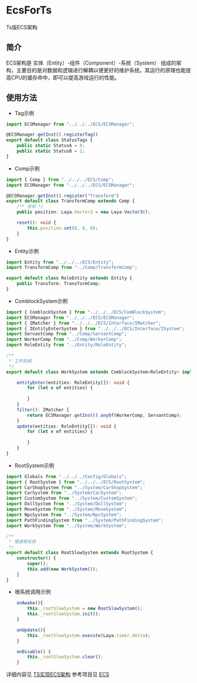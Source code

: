 # EcsForTs
Ts版ECS架构

## 简介

ECS架构是 实体（Entity）-组件（Component）-系统（System） 组成的架构，主要目的是对数据和逻辑进行解耦以便更好的维护系统。其运行的原理也能提高CPU的缓存命中，即可以提高游戏运行的性能。

## 使用方法

* Tag示例

```typescript Tag示例
import ECSManager from "../../../ECS/ECSManager";

@ECSManager.getInst().registerTag()
export default class StatusTags {
    public static StatusA = 0;
    public static StatusB = 1;
}
```

* Comp示例

```typescript Comp示例
import { Comp } from "../../../ECS/Comp";
import ECSManager from "../../../ECS/ECSManager";

@ECSManager.getInst().register("Transform")
export default class TransformComp extends Comp {
    /** 坐标 */
    public position: Laya.Vector3 = new Laya.Vector3();

    reset(): void {
        this.position.set(0, 0, 0);
    }
}
```

* Entity示例

```typescript Entity示例
import Entity from "../../../ECS/Entity";
import TransformComp from "../Comp/TransformComp";

export default class RoleEntity extends Entity {
    public Transform: TransformComp;
}
```

* ComblockSystem示例

```typescript ComblockSystem示例
import { ComblockSystem } from "../../../ECS/ComBlockSystem";
import ECSManager from "../../../ECS/ECSManager";
import { IMatcher } from "../../../ECS/Interface/IMatcher";
import { IEntityEnterSystem } from "../../../ECS/Interface/ISystem";
import ServantComp from "../Comp/ServantComp";
import WorkerComp from "../Comp/WorkerComp";
import RoleEntity from "../Entity/RoleEntity";

/**
 * 工作系统
 */
export default class WorkSystem extends ComblockSystem<RoleEntity> implements IEntityEnterSystem<RoleEntity>{

    entityEnter(entities: RoleEntity[]): void {
        for (let e of entities) {
            
        }
    }
    filter(): IMatcher {
        return ECSManager.getInst().anyOf(WorkerComp, ServantComp);
    }
    update(entities: RoleEntity[]): void {
        for (let e of entities) {
            
        }
    }
}
```

* RootSystem示例

```typescript RootSystem示例
import Globals from "../../../Config/Globals";
import { RootSystem } from "../../../ECS/RootSystem";
import CarShopSystem from "../System/CarShopSystem";
import CarSystem from "../System/CarSystem";
import CustomSystem from "../System/CustomSystem";
import DollSystem from "../System/DollSystem";
import MoveSystem from "../System/MoveSystem";
import NpcSystem from "../System/NpcSystem";
import PathFindingSystem from "../System/PathFindingSystem";
import WorkSystem from "../System/WorkSystem";

/**
 * 慢速根系统
 */
export default class RootSlowSystem extends RootSystem {
    constructor() {
        super();
        this.add(new WorkSystem());
    }
}
```

* 根系统调用示例

```typescript 根系统调用示例
    onAwake(){
        this._rootSlowSystem = new RootSlowSystem();
        this._rootSlowSystem.init();
    }

    onUpdate(){
        this._rootSlowSystem.execute(Laya.timer.delta);
    }

    onDisable() {
        this._rootSlowSystem.clear();
    }
```

详细内容见 [TS实现ECS架构](https://busyo.buzz/article/be8112f144cf/)
参考项目见 [ECS](https://github.com/shangdibaozi/ECS/tree/master)
